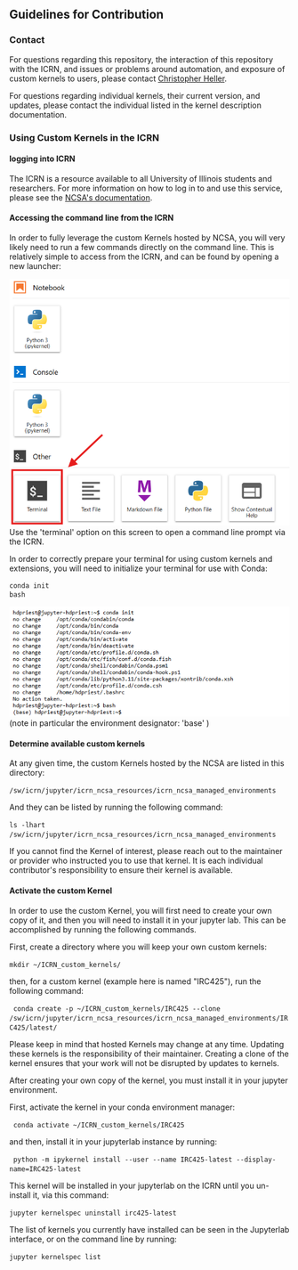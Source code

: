 ## Guidelines for Contribution

### Contact
For questions regarding this repository, the interaction of this repository with the ICRN, and 
issues or problems around automation, and exposure of custom kernels to users, please contact 
[Christopher Heller](mailto:cheller@illinois.edu).

For questions regarding individual kernels, their current version, and updates, please contact the individual listed in 
the kernel description documentation.

### Using Custom Kernels in the ICRN

#### logging into ICRN 
The ICRN is a resource available to all University of Illinois students and researchers. For more information on how to 
log in to and use this service, please see the [NCSA's documentation](https://docs.ncsa.illinois.edu/systems/icrn/en/latest/index.html).

#### Accessing the command line from the ICRN
In order to fully leverage the custom Kernels hosted by NCSA, you will very likely need to run a few commands directly on the command line. This is relatively simple to access from the ICRN, and can be found by opening a new launcher:

![img.png](readme_resources/icrn_terminal_access.png)
Use the 'terminal' option on this screen to open a command line prompt via the ICRN.

In order to correctly prepare your terminal for using custom kernels and extensions, you will need to initialize your terminal for use with Conda:
```conda init
conda init
bash
```
![img.png](img.png)
(note in particular the environment designator: 'base' )

#### Determine available custom kernels
At any given time, the custom Kernels hosted by the NCSA are listed in this directory:

```/sw/icrn/jupyter/icrn_ncsa_resources/icrn_ncsa_managed_environments```

And they can be listed by running the following command:

```ls -lhart /sw/icrn/jupyter/icrn_ncsa_resources/icrn_ncsa_managed_environments```

If you cannot find the Kernel of interest, please reach out to the maintainer or provider who instructed you to use that kernel. 
It is each individual contributor's responsibility to ensure their kernel is available.

#### Activate the custom Kernel
In order to use the custom Kernel, you will first need to create your own copy of it, and then you will need to install it in your jupyter lab.
This can be accomplished by running the following commands.

First, create a directory where you will keep your own custom kernels:

```mkdir ~/ICRN_custom_kernels/```

then, for a custom kernel (example here is named "IRC425"), run the following command:

``` conda create -p ~/ICRN_custom_kernels/IRC425 --clone /sw/icrn/jupyter/icrn_ncsa_resources/icrn_ncsa_managed_environments/IRC425/latest/```

Please keep in mind that hosted Kernels may change at any time. Updating these kernels is the responsibility of their maintainer. Creating a clone of the kernel ensures that your work will not be disrupted by updates to kernels.

After creating your own copy of the kernel, you must install it in your jupyter environment.

First, activate the kernel in your conda environment manager:

``` conda activate ~/ICRN_custom_kernels/IRC425```

and then, install it in your jupyterlab instance by running:

``` python -m ipykernel install --user --name IRC425-latest --display-name=IRC425-latest```

This kernel will be installed in your jupyterlab on the ICRN until you un-install it, via this command:

```jupyter kernelspec uninstall irc425-latest```

The list of kernels you currently have installed can be seen in the Jupyterlab interface, or on the command line by running:

```jupyter kernelspec list```

